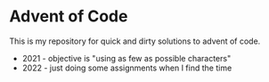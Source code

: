 # Advent of Code

This is my repository for quick and dirty solutions to advent of code.
* 2021 - objective is "using as few as possible characters"
* 2022 - just doing some assignments when I find the time